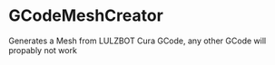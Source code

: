 # GCodeMeshCreator
Generates a Mesh from LULZBOT Cura GCode, any other GCode will propably not work
